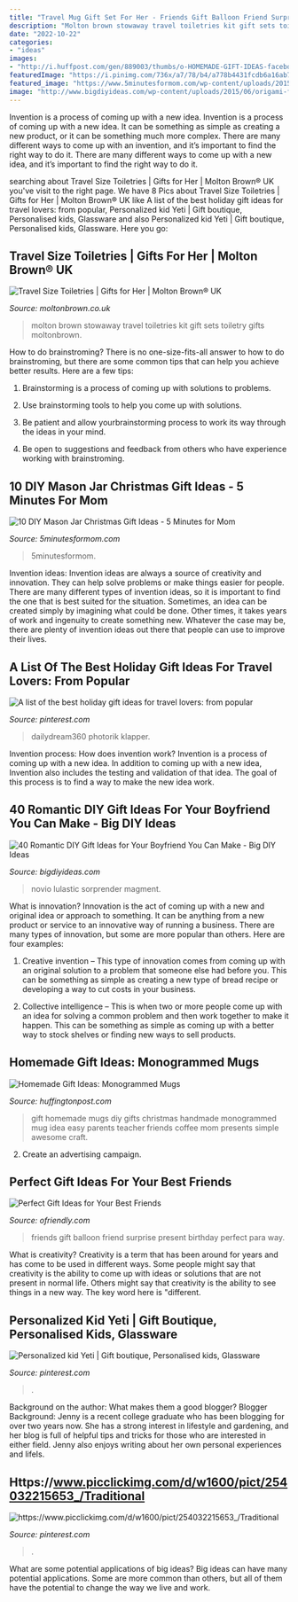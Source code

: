 ```yaml
---
title: "Travel Mug Gift Set For Her - Friends Gift Balloon Friend Surprise Present Birthday Perfect Para Way"
description: "Molton brown stowaway travel toiletries kit gift sets toiletry gifts moltonbrown"
date: "2022-10-22"
categories:
- "ideas"
images:
- "http://i.huffpost.com/gen/889003/thumbs/o-HOMEMADE-GIFT-IDEAS-facebook.jpg"
featuredImage: "https://i.pinimg.com/736x/a7/78/b4/a778b4431fcdb6a16ab728ccd16cb8b2.jpg"
featured_image: "https://www.5minutesformom.com/wp-content/uploads/2015/12/DIY-Mason-Jar-Christmas-Gifts.jpg"
image: "http://www.bigdiyideas.com/wp-content/uploads/2015/06/origami-fortune-teller-date-gift-idea-diy-1.jpg"
---
```



Invention is a process of coming up with a new idea.
Invention is a process of coming up with a new idea. It can be something as simple as creating a new product, or it can be something much more complex. There are many different ways to come up with an invention, and it’s important to find the right way to do it. There are many different ways to come up with a new idea, and it’s important to find the right way to do it.

	

		
searching about Travel Size Toiletries | Gifts for Her | Molton Brown® UK you've visit to the right page. We have 8 Pics about Travel Size Toiletries | Gifts for Her | Molton Brown® UK like A list of the best holiday gift ideas for travel lovers: from popular, Personalized kid Yeti | Gift boutique, Personalised kids, Glassware and also Personalized kid Yeti | Gift boutique, Personalised kids, Glassware. Here you go:
		
    
## Travel Size Toiletries | Gifts For Her | Molton Brown® UK

<img loading=lazy src="https://media.moltonbrown.co.uk/i/moltonbrown/WBB199_uk_Womens-Stowaway_image_01?$xLImg$&amp;fmt=jpg" onerror="this.onerror=null;this.src='https://tse3.mm.bing.net/th?id=OIP.GPA7DAvKFBxZ1QRlQNibOQHaHa&amp;pid=15.1';" alt="Travel Size Toiletries | Gifts for Her | Molton Brown® UK">

_Source: moltonbrown.co.uk_

>molton brown stowaway travel toiletries kit gift sets toiletry gifts moltonbrown. 

	

How to do brainstroming?
There is no one-size-fits-all answer to how to do brainstroming, but there are some common tips that can help you achieve better results. Here are a few tips:
1. Brainstorming is a process of coming up with solutions to problems.

2. Use brainstorming tools to help you come up with solutions.

3. Be patient and allow yourbrainstorming process to work its way through the ideas in your mind.

4. Be open to suggestions and feedback from others who have experience working with brainstroming.

    
## 10 DIY Mason Jar Christmas Gift Ideas - 5 Minutes For Mom

<img loading=lazy src="https://www.5minutesformom.com/wp-content/uploads/2015/12/DIY-Mason-Jar-Christmas-Gifts.jpg" onerror="this.onerror=null;this.src='https://tse1.mm.bing.net/th?id=OIP.cFnbUlxY5k0_FX8CKIlwGwHaNK&amp;pid=15.1';" alt="10 DIY Mason Jar Christmas Gift Ideas - 5 Minutes for Mom">

_Source: 5minutesformom.com_

>5minutesformom. 

	

Invention ideas:
Invention ideas are always a source of creativity and innovation. They can help solve problems or make things easier for people. There are many different types of invention ideas, so it is important to find the one that is best suited for the situation. Sometimes, an idea can be created simply by imagining what could be done. Other times, it takes years of work and ingenuity to create something new. Whatever the case may be, there are plenty of invention ideas out there that people can use to improve their lives.

    
## A List Of The Best Holiday Gift Ideas For Travel Lovers: From Popular

<img loading=lazy src="https://i.pinimg.com/736x/10/91/11/109111ea90b63a3266e40023f5fd0bd4.jpg" onerror="this.onerror=null;this.src='https://tse4.mm.bing.net/th?id=OIP.On-X1vO1HfyoNc8tUOEJ9gHaLH&amp;pid=15.1';" alt="A list of the best holiday gift ideas for travel lovers: from popular">

_Source: pinterest.com_

>dailydream360 photorik klapper. 

	

Invention process: How does invention work?
Invention is a process of coming up with a new idea. In addition to coming up with a new idea, Invention also includes the testing and validation of that idea. The goal of this process is to find a way to make the new idea work.

    
## 40 Romantic DIY Gift Ideas For Your Boyfriend You Can Make - Big DIY Ideas

<img loading=lazy src="http://www.bigdiyideas.com/wp-content/uploads/2015/06/origami-fortune-teller-date-gift-idea-diy-1.jpg" onerror="this.onerror=null;this.src='https://tse4.mm.bing.net/th?id=OIP.78RRw5RweWBg-H30wuM6EQHaLH&amp;pid=15.1';" alt="40 Romantic DIY Gift Ideas for Your Boyfriend You Can Make - Big DIY Ideas">

_Source: bigdiyideas.com_

>novio lulastic sorprender magment. 

	

What is innovation?
Innovation is the act of coming up with a new and original idea or approach to something. It can be anything from a new product or service to an innovative way of running a business. There are many types of innovation, but some are more popular than others. Here are four examples:
1. Creative invention – This type of innovation comes from coming up with an original solution to a problem that someone else had before you. This can be something as simple as creating a new type of bread recipe or developing a way to cut costs in your business.

2. Collective intelligence – This is when two or more people come up with an idea for solving a common problem and then work together to make it happen. This can be something as simple as coming up with a better way to stock shelves or finding new ways to sell products.


    
## Homemade Gift Ideas: Monogrammed Mugs

<img loading=lazy src="http://i.huffpost.com/gen/889003/thumbs/o-HOMEMADE-GIFT-IDEAS-facebook.jpg" onerror="this.onerror=null;this.src='https://tse1.mm.bing.net/th?id=OIP.nqAZoXKv3mxfkQTdh5x_fQHaE7&amp;pid=15.1';" alt="Homemade Gift Ideas: Monogrammed Mugs">

_Source: huffingtonpost.com_

>gift homemade mugs diy gifts christmas handmade monogrammed mug idea easy parents teacher friends coffee mom presents simple awesome craft. 

	

2. Create an advertising campaign.

    
## Perfect Gift Ideas For Your Best Friends

<img loading=lazy src="http://ofriendly.com/wp-content/uploads/2016/11/best-friend-gifts/10-best-friend-gifts.jpg" onerror="this.onerror=null;this.src='https://tse3.mm.bing.net/th?id=OIP.Xo4sk61OGYfARJujahzjmgHaLH&amp;pid=15.1';" alt="Perfect Gift Ideas for Your Best Friends">

_Source: ofriendly.com_

>friends gift balloon friend surprise present birthday perfect para way. 

	

What is creativity?
Creativity is a term that has been around for years and has come to be used in different ways. Some people might say that creativity is the ability to come up with ideas or solutions that are not present in normal life. Others might say that creativity is the ability to see things in a new way. The key word here is "different.

    
## Personalized Kid Yeti | Gift Boutique, Personalised Kids, Glassware

<img loading=lazy src="https://i.pinimg.com/736x/a7/78/b4/a778b4431fcdb6a16ab728ccd16cb8b2.jpg" onerror="this.onerror=null;this.src='https://tse1.mm.bing.net/th?id=OIP.nN6K4J_2kYmgcdFW8g7REAHaJ3&amp;pid=15.1';" alt="Personalized kid Yeti | Gift boutique, Personalised kids, Glassware">

_Source: pinterest.com_

>. 

	

Background on the author: What makes them a good blogger?
Blogger Background:
Jenny is a recent college graduate who has been blogging for over two years now. She has a strong interest in lifestyle and gardening, and her blog is full of helpful tips and tricks for those who are interested in either field. Jenny also enjoys writing about her own personal experiences and lifeIs.

    
## Https://www.picclickimg.com/d/w1600/pict/254032215653_/Traditional

<img loading=lazy src="https://i.pinimg.com/736x/16/b5/a4/16b5a4bbfcbf7ba3c9dad35dbef5679e.jpg" onerror="this.onerror=null;this.src='https://tse2.mm.bing.net/th?id=OIP.Im8OahacB7D6LtoTOQlmdgHaFj&amp;pid=15.1';" alt="https://www.picclickimg.com/d/w1600/pict/254032215653_/Traditional">

_Source: pinterest.com_

>. 

	

What are some potential applications of big ideas?
Big ideas can have many potential applications. Some are more common than others, but all of them have the potential to change the way we live and work.

